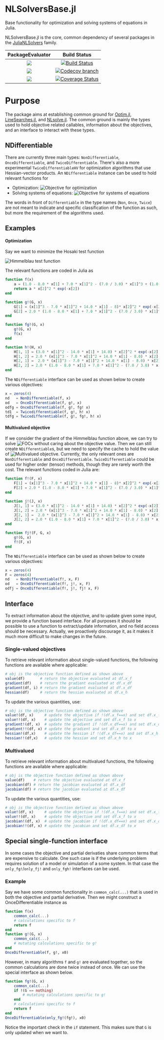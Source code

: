 NLSolversBase.jl
========

Base functionality for optimization and solving systems of equations in Julia.

NLSolversBase.jl is the core, common dependency of several packages in the [JuliaNLSolvers](https://julianlsolvers.github.io) family.


| **PackageEvaluator**            |**Build Status**                                   |
|:-------------------------------:|:-------------------------------------------------:|
| [![][pkg-0.4-img]][pkg-0.4-url] | [![Build Status][build-img]][build-url]           |
| [![][pkg-0.5-img]][pkg-0.5-url] | [![Codecov branch][cov-img]][cov-url]             |
| [![][pkg-0.6-img]][pkg-0.6-url] | [![Coverage Status][coveralls-img]][coveralls-url]|


# Purpose

The package aims at establishing common ground for [Optim.jl](https://github.com/JuliaNLSolvers/Optim.jl), [LineSearches.jl](https://github.com/JuliaNLSolvers/LineSearches.jl), and [NLsolve.jl](https://github.com/JuliaNLSolvers/NLsolve.jl). The common ground is mainly the types used to hold objective related callables, information about the objectives, and an interface to interact with these types.

## NDifferentiable
There are currently three main types: `NonDifferentiable`, `OnceDifferentiable`, and `TwiceDifferentiable`. There's also a more experimental `TwiceDifferentiableHV` for optimization algorithms that use Hessian-vector products. An `NDifferentiable` instance can be used to hold relevant functions for

 - Optimization: ![Objective for optimization](https://user-images.githubusercontent.com/8431156/33996090-6224581c-e0e0-11e7-8737-5dd659745dcb.gif)
 - Solving systems of equations: ![Objective for systems of equations](https://user-images.githubusercontent.com/8431156/33996088-60760c4a-e0e0-11e7-96ca-470f2731f1c7.gif)

The words in front of `Differentiable` in the type names (`Non`, `Once`, `Twice`) are not meant to indicate and specific classification of the function as such, but more the requirement of the algorithms used.

## Examples
#### Optimization
Say we want to minimize the Hosaki test function

![Himmelblau test function](https://user-images.githubusercontent.com/8431156/33995927-c5b9f950-e0df-11e7-8760-9ba792c2b331.gif)

The relevant functions are coded in Julia as
```julia
function f(x)
    a = (1.0 - 8.0 * x[1] + 7.0 * x[1]^2 - (7.0 / 3.0) * x[1]^3 + (1.0 / 4.0) * x[1]^4)
    return a * x[2]^2 * exp(-x[2])
end

function g!(G, x)
    G[1] = (x[1]^3 - 7.0 * x[1]^2 + 14.0 * x[1] - 8)* x[2]^2 * exp(-x[2])
    G[2] = 2.0 * (1.0 - 8.0 * x[1] + 7.0 * x[1]^2 - (7.0 / 3.0) * x[1]^3 + (1.0 / 4.0) * x[1]^4) * x[2] * exp(-x[2]) - (1.0 - 8.0 * x[1] + 7.0 * x[1]^2 - (7.0 / 3.0) * x[1]^3 + (1.0 / 4.0) * x[1]^4) * x[2]^2 * exp(-x[2])
end

function fg!(G, x)
    g!(G, x)
    f(x)
end

function h!(H, x)
    H[1, 1] = (3.0 * x[1]^2 - 14.0 * x[1] + 14.0) * x[2]^2 * exp(-x[2])
    H[1, 2] = 2.0 * (x[1]^3 - 7.0 * x[1]^2 + 14.0 * x[1] - 8.0) * x[2] * exp(-x[2])  - (x[1]^3 - 7.0 * x[1]^2 + 14.0 * x[1] - 8.0) * x[2]^2 * exp(-x[2])
    H[2, 1] =  2.0 * (x[1]^3 - 7.0 * x[1]^2 + 14.0 * x[1] - 8.0) * x[2] * exp(-x[2])  - (x[1]^3 - 7.0 * x[1]^2 + 14.0 * x[1] - 8.0) * x[2]^2 * exp(-x[2])
    H[2, 2] = 2.0 * (1.0 - 8.0 * x[1] + 7.0 * x[1]^2 - (7.0 / 3.0) * x[1]^3 + (1.0 / 4.0) * x[1]^4) * exp(-x[2]) - 4.0 * ( 1.0 - 8.0 * x[1] + 7.0 *  x[1]^2 - (7.0 / 3.0) * x[1]^3 + (1.0 / 4.0) * x[1]^4) * x[2] * exp(-x[2]) + (1.0 - 8.0 * x[1] + 7.0 * x[1]^2 - (7.0 / 3.0) * x[1]^3 + (1.0 / 4.0) * x[1]^4) * x[2]^2 * exp(-x[2])
end
```
The `NDifferentiable` interface can be used as shown below to create various objectives:
```julia
x = zeros(4)
nd   = NonDifferentiable(f, x)
od   = OnceDifferentiable(f, g!, x)
odfg = OnceDifferentiable(f, g!, fg! x)
td1  = Twicedifferentiable(f, g!, h! x)
tdfg = Twicedifferentiable(f, g!, fg!, h! x)
```
#### Multivalued objective
If we consider the gradient of the Himmelblau function above, we can try to solve ![FOCs](https://user-images.githubusercontent.com/8431156/34005673-f7bc5b52-e0fb-11e7-8bd9-86efad17cb95.gif) without caring about the objective value. Then we can still create `NDifferentiable`s, but we need to specify the cache to hold the value of ![Multivalued objective](https://user-images.githubusercontent.com/8431156/34006586-2de39a3a-e0ff-11e7-8453-48aad94c6b5e.gif). Currently, the only relevant ones are `NonDifferentiable` and `OnceDifferentiable`. `TwiceDifferentiable` could be used for higher order (tensor) methods, though they are rarely worth the cost. The relevant functions coded in Julia are:

```julia
function f!(F, x)
    F[1] = (x[1]^3 - 7.0 * x[1]^2 + 14.0 * x[1] - 8)* x[2]^2 * exp(-x[2])
    F[2] = 2.0 * (1.0 - 8.0 * x[1] + 7.0 * x[1]^2 - (7.0 / 3.0) * x[1]^3 + (1.0 / 4.0) * x[1]^4) * x[2] * exp(-x[2]) - (1.0 - 8.0 * x[1] + 7.0 * x[1]^2 - (7.0 / 3.0) * x[1]^3 + (1.0 / 4.0) * x[1]^4) * x[2]^2 * exp(-x[2])
end

function j!(J, x)
    J[1, 1] = (3.0 * x[1]^2 - 14.0 * x[1] + 14.0) * x[2]^2 * exp(-x[2])
    J[1, 2] = 2.0 * (x[1]^3 - 7.0 * x[1]^2 + 14.0 * x[1] - 8.0) * x[2] * exp(-x[2])  - (x[1]^3 - 7.0 * x[1]^2 + 14.0 * x[1] - 8.0) * x[2]^2 * exp(-x[2])
    J[2, 1] =  2.0 * (x[1]^3 - 7.0 * x[1]^2 + 14.0 * x[1] - 8.0) * x[2] * exp(-x[2])  - (x[1]^3 - 7.0 * x[1]^2 + 14.0 * x[1] - 8.0) * x[2]^2 * exp(-x[2])
    J[2, 2] = 2.0 * (1.0 - 8.0 * x[1] + 7.0 * x[1]^2 - (7.0 / 3.0) * x[1]^3 + (1.0 / 4.0) * x[1]^4) * exp(-x[2]) - 4.0 * ( 1.0 - 8.0 * x[1] + 7.0 *  x[1]^2 - (7.0 / 3.0) * x[1]^3 + (1.0 / 4.0) * x[1]^4) * x[2] * exp(-x[2]) + (1.0 - 8.0 * x[1] + 7.0 * x[1]^2 - (7.0 / 3.0) * x[1]^3 + (1.0 / 4.0) * x[1]^4) * x[2]^2 * exp(-x[2])
end

function fj!(F, G, x)
    g!(G, x)
    f!(F, x)
end
```
The `NDifferentiable` interface can be used as shown below to create various objectives:
```julia
x = zeros(4)
F = zeros(4)
nd   = NonDifferentiable(f!, x, F)
od   = OnceDifferentiable(f!, j!, x, F)
odfj = OnceDifferentiable(f!, j!, fj! x, F)
```

## Interface

To extract information about the objective, and to update given some input, we provide a function based interface. For all purposes it should be possible to use a function to extract/update information, and no field access should be necessary. Actually, we proactively discourage it, as it makes it much more difficult to make changes in the future.

### Single-valued objectives 
To retrieve relevant information about single-valued functions, the following functions are available where applicable:
```julia
# obj is the objective function defined as shown above
value(df)       # return the objective evaluated at df.x_f
gradient(df)    # return the gradient evaluated at df.x_df
gradient(df, i) # return the gradient evaluated at df.x_df
hessian(df)     # return the hessian evaluated at df.x_h
```
To update the various quantities, use:
```julia
# obj is the objective function defined as shown above
value!(df, x)     # update the objective if !(df.x_f==x) and set df.x_f to x
value!!(df, x)    # update the objective and set df.x_f to x
gradient!(df, x)  # update the gradient if !(df.x_df==x) and set df.x_df to x
gradient!!(df, x) # update the gradient and set df.x_df to x
hessian!(df,x)    # update the hessian if !(df.x_df==x) and set df.x_h to x
hessian!!(df,x)   # update the hessian and set df.x_h to x
```

### Multivalued 
To retrieve relevant information about multivalued functions, the following functions are available where applicable:
```julia
# obj is the objective function defined as shown above
value(df)    # return the objective evaluated at df.x_f
jacobian(df) # return the jacobian evaluated at df.x_df
jacobian(df) # return the jacobian evaluated at df.x_df
```
To update the various quantities, use:
```julia
# obj is the objective function defined as shown above
value!(df, x)     # update the objective if !(df.x_f==x) and set df.x_f to x
value!!(df, x)    # update the objective and set df.x_f to x
jacobian!(df, x)  # update the jacobian if !(df.x_df==x) and set df.x_df to x
jacobian!!(df, x) # update the jacobian and set df.x_df to x
```

## Special single-function interface
In some cases the objective and partial derivaties share
common terms that are expensive to calculate. One such case is if
the underlying problem requires solution of a model or simulation
of a some system. In that case the `only_fg!`/`only_fj!` and `only_fgh!`
interfaces can be used.

### Example
Say we have some common functionality in `common_calc(...)` that is used
in both the objective and partial derivative. Then we might construct a
OnceDifferentiable instance as
```julia
function f(x)
    common_calc(...)
    # calculations specific to f
    return f
end
function g!(G, x)
    common_calc(...)
    # mutating calculations specific to g!
end
OnceDifferentiable(f, g!, x0)
```
However, in many algorithms `f` and `g!` are evaluated together, so the
common calculations are done twice instead of once. We can use the special
interface as shown below.
```julia
function fg!(G, x)
    common_calc(...)
    if !(G == nothing)
        # mutating calculations specific to g!
    end
    # calculations specific to f
    return f
end
OnceDifferentiable(only_fg!(fg!), x0)
```
Notice the important check in the `if` statement. This makes sure that `G` is only
updated when we want to.

[build-img]: https://travis-ci.org/JuliaNLSolvers/NLSolversBase.jl.svg?branch=master
[build-url]: https://travis-ci.org/JuliaNLSolvers/NLSolversBase.jl

[pkg-0.4-img]: http://pkg.julialang.org/badges/NLSolversBase_0.4.svg
[pkg-0.4-url]: http://pkg.julialang.org/?pkg=NLSolversBase&ver=0.4
[pkg-0.5-img]: http://pkg.julialang.org/badges/NLSolversBase_0.5.svg
[pkg-0.5-url]: http://pkg.julialang.org/?pkg=NLSolversBase&ver=0.5
[pkg-0.6-img]: http://pkg.julialang.org/badges/NLSolversBase_0.6.svg
[pkg-0.6-url]: http://pkg.julialang.org/?pkg=NLSolversBase&ver=0.6

[cov-img]: http://codecov.io/github/JuliaNLSolvers/NLSolversBase.jl/coverage.svg?branch=master
[cov-url]: http://codecov.io/github/pkofod/NLSolversBase.jl?branch=master

[coveralls-img]: https://coveralls.io/repos/JuliaNLSolvers/NLSolversBase.jl/badge.svg?branch=master&service=github
[coveralls-url]: https://coveralls.io/github/JuliaNLSolvers/NLSolversBase.jl?branch=master